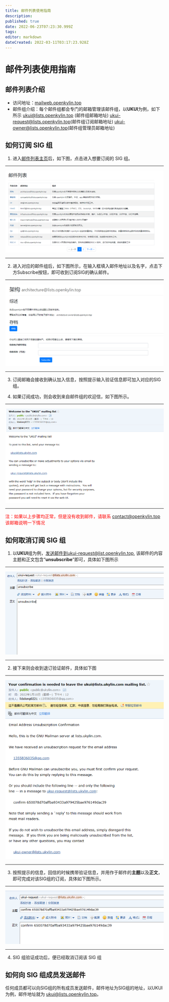```yaml
---
title: 邮件列表使用指南
description: 
published: true
date: 2022-06-23T07:23:30.999Z
tags: 
editor: markdown
dateCreated: 2022-03-11T03:17:23.928Z
---
```


# 邮件列表使用指南

## 邮件列表介绍
- 访问地址：<a target="blank" href="https://mailweb.openkylin.top/postorius/lists/">mailweb.openkylin.top</a>
- 邮件组介绍：每个邮件组都会专门的邮箱管理该邮件组，以**UKUI**为例，如下所示
	ukui@lists.openkylin.top (邮件组邮箱地址)
  ukui-request@lists.openkylin.top(邮件组订阅邮箱地址)
	ukui-owner@lists.openkylin.top(邮件组管理员邮箱地址)



## 如何订阅 SIG 组
1. 进入[邮件列表主页](https://mailweb.openkylin.top/postorius/lists/)后，如下图，点击进入想要订阅的 SIG 组。
---

![邮件列表主页.png](./img/邮件列表主页.png)

---

2. 进入对应的邮件组后，如下图所示，在输入框填入邮件地址以及名字，点击下方Subscribe按钮，即可收到订阅SIG的确认邮件。

---

![邮件列表订阅页.png](./img/邮件列表订阅页.png)

---

3. 订阅邮箱会接收到确认加入信息，按照提示输入验证信息即可加入对应的SIG组。


4. 如果订阅成功，则会收到来自邮件组的欢迎信，如下图所示。

---

![邮件列表欢迎邮件形式.png](./img/邮件列表欢迎邮件形式.png)

---

<span style="color:red">注：如果以上步骤均正常，但是没有收到邮件，请联系 contact@openkylin.top 该邮箱说明一下情况</span>


## 如何取消订阅 SIG 组
1. 以**UKUI**组为例，发送邮件到ukui-request@list.openkylin.top, 该邮件的内容主题和正文包含“**unsubscribe**”即可，具体如下图所示
---
![邮件列表取消订阅形式.png](./img/邮件列表取消订阅形式.png)

---

2. 接下来则会收到退订验证邮件，具体如下图


---
![邮件列表退订邮件形式.png](./img/邮件列表退订邮件形式.png)


---

3. 按照提示的信息，回信的时候携带验证信息，并用作于邮件的**主题**以及**正文**，即可完成对该SIG组的订阅，具体如下图所示。

---
![邮件列表退订发送邮件形式.png](./img/邮件列表退订发送邮件形式.png)

---

4. SIG 组验证成功后，便已经取消订阅该 SIG 组

## 如何向 SIG 组成员发送邮件

任何成员都可以向SIG组的所有成员发送邮件，邮件地址为SIG组的地址，以UKUI为例，邮件地址就为 ukui@lists.openkylin.top。


